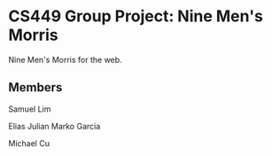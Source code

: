 # CS449 Group Project: Nine Men's Morris

Nine Men's Morris for the web.

## Members

Samuel Lim

Elias Julian Marko Garcia

Michael Cu
